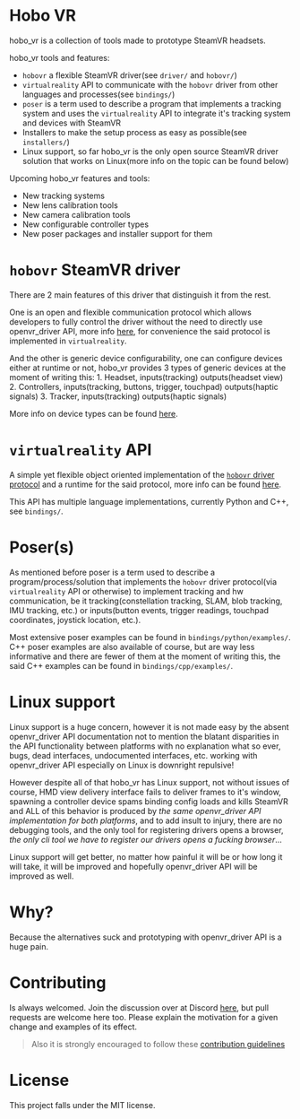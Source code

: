 # Hobo VR
hobo_vr is a collection of tools made to prototype SteamVR headsets.

hobo_vr tools and features:
* `hobovr` a flexible SteamVR driver(see `driver/` and `hobovr/`)
* `virtualreality` API to communicate with the `hobovr` driver from other languages and processes(see `bindings/`)
* `poser` is a term used to describe a program that implements a tracking system and uses the `virtualreality` API to integrate it's tracking system and devices with SteamVR
* Installers to make the setup process as easy as possible(see `installers/`)
* Linux support, so far hobo_vr is the only open source SteamVR driver solution that works on Linux(more info on the topic can be found below)

Upcoming hobo_vr features and tools:
* New tracking systems
* New lens calibration tools
* New camera calibration tools
* New configurable controller types
* New poser packages and installer support for them

# `hobovr` SteamVR driver
There are 2 main features of this driver that distinguish it from the rest.


One is an open and flexible communication protocol which allows developers to fully control the driver without the need to directly use openvr_driver API, more info [here](https://github.com/okawo80085/hobo_vr/wiki/Driver:-communication-protocol), for convenience the said protocol is implemented in `virtualreality`.

And the other is generic device configurability, one can configure devices either at runtime or not, hobo_vr provides 3 types of generic devices at the moment of writing this:
    1. Headset, inputs(tracking) outputs(headset view)
    2. Controllers, inputs(tracking, buttons, trigger, touchpad) outputs(haptic signals)
    3. Tracker, inputs(tracking) outputs(haptic signals)

More info on device types can be found [here](https://github.com/okawo80085/hobo_vr/wiki/Driver:-device-types).


# `virtualreality` API
A simple yet flexible object oriented implementation of the [`hobovr` driver protocol](https://github.com/okawo80085/hobo_vr/wiki/Driver:-communication-protocol) and a runtime for the said protocol, more info can be found [here](https://github.com/okawo80085/hobo_vr/wiki/virtualreality-API).

This API has multiple language implementations, currently Python and C++, see `bindings/`.

# Poser(s)
As mentioned before poser is a term used to describe a program/process/solution that implements the `hobovr` driver protocol(via `virtualreality` API or otherwise) to implement tracking and hw communication,
be it tracking(constellation tracking, SLAM, blob tracking, IMU tracking, etc.) or inputs(button events, trigger readings, touchpad coordinates, joystick location, etc.).

Most extensive poser examples can be found in `bindings/python/examples/`. C++ poser examples are also available of course, but are way less informative and there are fewer of them at the moment of writing this, the said C++ examples can be found in `bindings/cpp/examples/`.

# Linux support
Linux support is a huge concern, however it is not made easy by the absent openvr_driver API documentation not to mention the blatant disparities in the API functionality between platforms with no explanation what so ever, bugs, dead interfaces, undocumented interfaces, etc. working with openvr_driver API especially on Linux is downright repulsive!

However despite all of that hobo_vr has Linux support, not without issues of course, HMD view delivery interface fails to deliver frames to it's window, spawning a controller device spams binding config loads and kills SteamVR and ALL of this behavior is produced by *the same openvr_driver API implementation for both platforms*, and to add insult to injury, there are no debugging tools, and the only tool for registering drivers opens a browser, *the only cli tool we have to register our drivers opens a fucking browser*...

Linux support will get better, no matter how painful it will be or how long it will take, it will be improved and hopefully openvr_driver API will be improved as well.

# Why?
Because the alternatives suck and prototyping with openvr_driver API is a huge pain.

# Contributing
Is always welcomed. Join the discussion over at Discord [here](https://discord.gg/PrfUEkC), but pull requests are welcome here too. Please explain the motivation for a given change and examples of its effect.

> Also it is strongly encouraged to follow these [contribution guidelines](https://github.com/okawo80085/hobo_vr/blob/master/CONTRIBUTING.md)

# License
This project falls under the MIT license.
